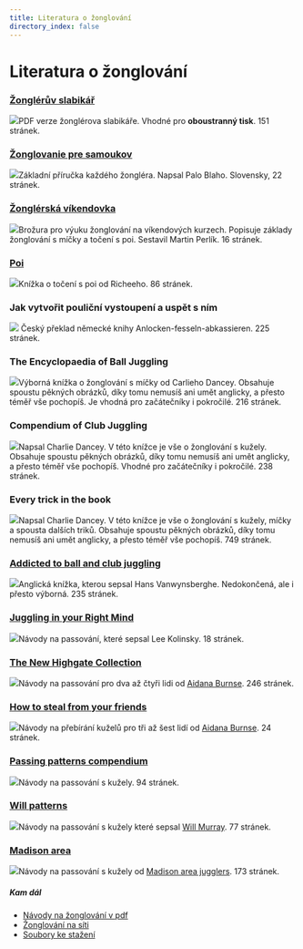 ```yaml
---
title: Literatura o žonglování
directory_index: false
---
```


# Literatura o žonglování

### [Žonglérův slabikář](/download/pdf.html "Podrobnosti o pdf")

[![](/img/s/slabikar-pdf.png)](/download/pdf.html "Podrobnosti o pdf")PDF verze žonglérova slabikáře. Vhodné pro **oboustranný tisk**. 151 stránek.

### [Žonglovanie pre samoukov](/doc/zonglovanie-pre-samoukov.pdf "Základy žonglování s míčky.")

[![](/img/l/literatura.png)](/doc/zonglovanie-pre-samoukov.pdf "Základy žonglování s míčky.")Základní příručka každého žongléra. Napsal Palo Blaho. Slovensky, 22 stránek.

### [Žonglérská víkendovka](/doc/zonglerska-vikendovka.pdf "Žonglérská víkendovka")

[![](/img/v/vikendovka.png)](/doc/zonglerska-vikendovka.pdf "Žonglérská víkendovka")Brožura pro výuku žonglování na víkendových kurzech. Popisuje základy žonglování s míčky a točení s poi. Sestavil Martin Perlík. 16 stránek.

### [Poi](/doc/poi-richee.pdf "Točení s poi.")

[![](/img/p/poi-kniha.jpg)](/doc/poi-richee.pdf "Poi")Knížka o točení s poi od Richeeho. 86 stránek.

### Jak vytvořit pouliční vystoupení a uspět s ním
![](/img/k/knizka-busking.jpg) Český překlad německé knihy Anlocken-fesseln-abkassieren. 225 stránek.

### The Encyclopaedia of Ball Juggling

![](/img/e/encyclopaedia-ball-juggling.jpg)Výborná knížka o žonglování s míčky od Carlieho Dancey. Obsahuje spoustu pěkných obrázků, díky tomu nemusíš ani umět anglicky, a přesto téměř vše pochopíš. Je vhodná pro začátečníky i pokročilé. 216 stránek.

### Compendium of Club Juggling

![](/img/c/compendium-club-juggling.jpg)Napsal Charlie Dancey. V této knížce je vše o žonglování s kužely. Obsahuje spoustu pěkných obrázků, díky tomu nemusíš ani umět anglicky, a přesto téměř vše pochopíš. Vhodné pro začátečníky i pokročilé. 238 stránek.

### Every trick in the book

![](/img/e/etb.jpg)Napsal Charlie Dancey. V této knížce je vše o žonglování s kužely, míčky a spousta dalších triků. Obsahuje spoustu pěkných obrázků, díky tomu nemusíš ani umět anglicky, a přesto téměř vše pochopíš. 749 stránek.

### [Addicted to ball and club juggling](/doc/addicted-hans-vanwynsberghe.pdf "Žonglování s míčky a kužely.")

[![](/img/a/abcj.png)](/doc/addicted-hans-vanwynsberghe.pdf "Addicted to ball and club juggling")Anglická knížka, kterou sepsal Hans Vanwynsberghe. Nedokončená, ale i přesto výborná. 235 stránek.

### [Juggling in your Right Mind](/doc/passing-patterns.pdf "Juggling in your Right Mind")

[![](/img/p/pp.jpg)](/doc/passing-patterns.pdf "Juggling in your Right Mind")Návody na passování, které sepsal Lee Kolinsky. 18 stránek.

### [The New Highgate Collection](/doc/highgate-passing-patterns.pdf "Passing s kužely")

[![](/img/h/highgate-passing-patterns.png)](/doc/highgate-passing-patterns.pdf "The New Highgate Collection")Návody na passování pro dva až čtyři lidi od [Aidana Burnse](http://www.geocities.ws/aidanjburns/). 246 stránek.

### [How to steal from your friends](/doc/takeouts.pdf "Přebírání kuželů")

[![](/img/t/takeouts.jpg)](/doc/takeouts.pdf "How to steal from your friends")Návody na přebírání kuželů pro tři až šest lidí od [Aidana Burnse](https://www.geocities.ws/aidanjburns/). 24 stránek.

### [Passing patterns compendium](/doc/passingpatternscompendium.pdf "Passování s kužely")

[![](/img/p/passingpatternscompendium.png)](/doc/passingpatternscompendium.pdf "Passování s kužely")Návody na passování s kužely. 94 stránek.

### [Will patterns](/doc/will-patterns.pdf "Passování s kužely")

[![](/img/w/will.png)](/doc/will-patterns.pdf "Passování s kužely")Návody na passování s kužely které sepsal [Will Murray](https://homeweb.csulb.edu/~wmurray/ "Will Murray"). 77 stránek.

### [Madison area](/doc/madison-area.pdf "Passování s kužely")

[![](/img/m/madison-area.jpg)](/doc/madison-area.pdf "Passování s kužely")Návody na passování s kužely od [Madison area jugglers](https://www.madjugglers.com/ "Madison area jugglers"). 173 stránek.

##### Kam dál

- [Návody na žonglování v pdf](/navody/ "Formát vhodný k tisku")
- [Žonglování na síti](/odkazy.html "Odkazy na žonglérské stránky")
- [Soubory ke stažení](/download/ "Off-line verze žonglérova slabikáře")
